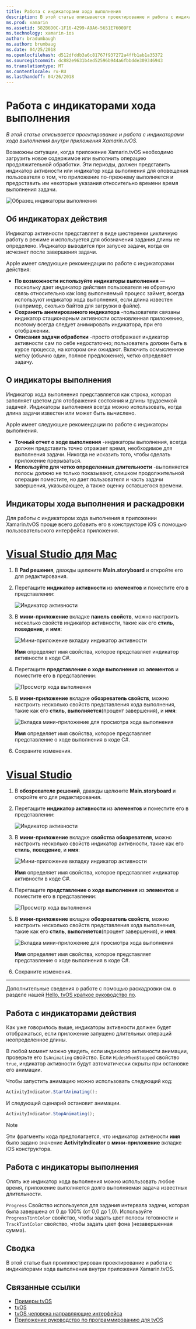 ```yaml
---
title: Работа с индикаторами хода выполнения
description: В этой статье описывается проектирование и работа с индикаторами хода выполнения внутри приложения Xamarin.tvOS.
ms.prod: xamarin
ms.assetid: 582B6D0C-1F16-4299-A9A6-5651E76009FE
ms.technology: xamarin-ios
author: bradumbaugh
ms.author: brumbaug
ms.date: 04/25/2018
ms.openlocfilehash: d512dfddb3a6c81767f937272a4ffb1ab1a35372
ms.sourcegitcommit: dc882e9631b4ed52596b944a6fbbdde309346943
ms.translationtype: MT
ms.contentlocale: ru-RU
ms.lasthandoff: 04/26/2018
---
```

# <a name="working-with-progress-indicators"></a>Работа с индикаторами хода выполнения

_В этой статье описывается проектирование и работа с индикаторами хода выполнения внутри приложения Xamarin.tvOS._

Возможны ситуации, когда приложение Xamarin.tvOS необходимо загрузить новое содержимое или выполнить операцию продолжительной обработки. Эти периоды, должен представить индикатор активности или индикатор хода выполнения для оповещения пользователя о том, что приложение по-прежнему выполняется и предоставить им некоторые указания относительно времени время выполнения задачи.

![Образец индикаторы выполнения](progress-indicators-images/intro01.png "образец индикаторы выполнения")

## <a name="about-activity-indicators"></a>Об индикаторах действия

Индикатор активности представляет в виде шестеренки цикличную работу в режиме и используется для обозначения задания длины не определено. Индикатор выводится при запуске задачи, когда он исчезнет после завершения задачи.

Apple имеет следующие рекомендации по работе с индикаторами действия:

- **По возможности используйте индикаторы выполнения** — поскольку дает индикатор действия пользователя не обратную связь относительно как long выполняемый процесс займет, всегда используют индикатор хода выполнения, если длина известен (например, сколько байтов для загрузки в файле).
- **Сохранить анимированного индикатора** -пользователи связаны индикатор стационарным активности остановленная приложению, поэтому всегда следует анимировать индикатора, при его отображении.
- **Описания задачи обработки** -просто отображает индикатор активности сам по себе недостаточно; пользователь должен быть в курсе процесса, на котором они ожидают. Включить осмысленное метку (обычно один, полное предложение), четко определяет задачу.

## <a name="about-progress-bars"></a>О индикаторы выполнения

Индикатор хода выполнения представляется как строка, которая заполняет цветом для отображения состояния и длины трудоемкой задачей. Индикаторы выполнения всегда можно использовать, когда длина задачи известен или может быть вычислено.

Apple имеет следующие рекомендации по работе с индикаторы выполнения.

- **Точный отчет о ходе выполнения** -индикаторы выполнения, всегда должен представить точно отражает время, необходимое для выполнения задачи. Никогда не исказить того, чтобы сделать приложение прерываться.
- **Используйте для четко определенных длительности** -выполняется полосы должно не только показывают, слишком продолжительной операции поместите, но дает пользователя и часть задачи завершения, указывающее, а также оценку оставшегося времени.

## <a name="progress-indicators-and-storyboards"></a>Индикаторы хода выполнения и раскадровки

Для работы с индикатором хода выполнения в приложении Xamarin.tvOS проще всего добавить его в конструкторе iOS с помощью пользовательского интерфейса приложения.

# <a name="visual-studio-for-mactabvsmac"></a>[Visual Studio для Mac](#tab/vsmac)
    
1. В **Pad решения**, дважды щелкните **Main.storyboard** и откройте его для редактирования.

2. Перетащите **индикатор активности** из **элементов** и поместите его в представлении: 

    ![Индикатор активности](progress-indicators-images/activity01.png "индикатор активности")

3. В **мини-приложение** вкладке **панель свойств**, можно настроить несколько свойств индикатор активности, такие как его **стиль**, **поведение**, и **имя**: 

    ![Мини-приложение вкладку индикатор активности](progress-indicators-images/activity02.png "вкладку мини-приложение, индикатор активности")
    
    **Имя** определяет имя свойства, которое представляет индикатор активности в коде C#.

4. Перетащите **представление о ходе выполнения** из **элементов** и поместите его в представлении: 

    ![Просмотр хода выполнения](progress-indicators-images/activity03.png "представление о ходе выполнения")

5. В **мини-приложение** вкладке **обозреватель свойств**, можно настроить несколько свойств представления хода выполнения, такие как его **стиль**, **выполняется**(процент завершения), и **имя**: 

    ![Вкладка мини-приложение для просмотра хода выполнения](progress-indicators-images/activity04.png "вкладку графического представления хода выполнения")
    
    **Имя** определяет имя свойства, которое представляет представление о ходе выполнения в коде C#.

6. Сохраните изменения.

# <a name="visual-studiotabvswin"></a>[Visual Studio](#tab/vswin)
    
1. В **обозревателе решений**, дважды щелкните **Main.storyboard** и откройте его для редактирования.

2. Перетащите **индикатор активности** из **элементов** и поместите его в представлении: 

    ![Индикатор активности](progress-indicators-images/activity01-vs.png
    "индикатор активности")

3. В **мини-приложение** вкладке **свойства обозревателя**, можно настроить несколько свойств индикатор активности, такие как его **стиль**, **поведение**, и **имя**: 

    ![Мини-приложение вкладку индикатор активности](progress-indicators-images/activity02-vs.png "вкладку мини-приложение, индикатор активности")

    **Имя** определяет имя свойства, которое представляет индикатор активности в коде C#.

4. Перетащите **представление о ходе выполнения** из **элементов** и поместите его в представлении: 

   ![Просмотр хода выполнения](progress-indicators-images/activity03-vs.png "представление о ходе выполнения")

5. В **мини-приложение** вкладке **обозреватель свойств**, можно настроить несколько свойств представления хода выполнения, такие как его **стиль**, **выполняется**(процент завершения), и **имя**: 

    ![Вкладка мини-приложение для просмотра хода выполнения](progress-indicators-images/activity04-vs.png "вкладку графического представления хода выполнения")
    
    **Имя** определяет имя свойства, которое представляет представление о ходе выполнения в коде C#.

6. Сохраните изменения.

-----

Дополнительные сведения о работе с помощью раскадровки см. в разделе нашей [Hello, tvOS краткое руководство по](~/ios/tvos/get-started/hello-tvos.md). 

## <a name="working-with-activity-indicators"></a>Работа с индикаторами действия

Как уже говорилось выше, индикаторы активности должен будет отображаться, если приложение запущено длительных операций неопределенное длины.

В любой момент можно увидеть, если индикатор активности анимации, проверьте его `IsAnimating` свойство. Если `HidesWhenStopped` свойство `true`, индикатор активности будут автоматически скрыты при остановке его анимации.

Чтобы запустить анимацию можно использовать следующий код: 

```csharp
ActivityIndicator.StartAnimating();
```

И следующий сценарий остановит анимации.

```csharp
ActivityIndicator.StopAnimating();
```

> [!NOTE]
> Эти фрагменты кода предполагается, что индикатор активности **имя** было задано значение **ActivityIndicator** в **мини-приложение** вкладке iOS конструктора.

## <a name="working-with-progress-bars"></a>Работа с индикаторы выполнения

Опять же индикатор хода выполнения можно использовать любое время, приложение выполняется долго выполняемая задача известных длительности. 

`Progress` Свойство используется для задания интервала задачи, которая была завершена от 0 до 100% (от 0,0 до 1,0). Используйте `ProgressTintColor` свойство, чтобы задать цвет полосы готовности и `TrackTintColor` свойство, чтобы задать цвет фона (незавершенная сумма).

## <a name="summary"></a>Сводка

В этой статье был проиллюстрирован проектирование и работа с индикаторами хода выполнения внутри приложения Xamarin.tvOS.

## <a name="related-links"></a>Связанные ссылки

- [Примеры tvOS](https://developer.xamarin.com/samples/tvos/all/)
- [tvOS](https://developer.apple.com/tvos/)
- [tvOS человека направляющие интерфейса](https://developer.apple.com/tvos/human-interface-guidelines/)
- [Приложение руководство по программированию для tvOS](https://developer.apple.com/library/prerelease/tvos/documentation/General/Conceptual/AppleTV_PG/)
